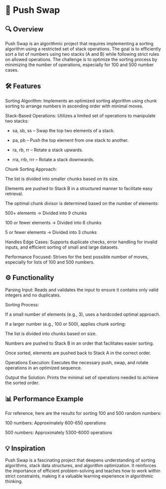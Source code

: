 # 🔄 **Push Swap**

## 🔍 Overview

Push Swap is an algorithmic project that requires implementing a sorting algorithm using a restricted set of stack operations. The goal is to efficiently sort a list of numbers using two stacks (A and B) while following strict rules on allowed operations. The challenge is to optimize the sorting process by minimizing the number of operations, especially for 100 and 500 number cases.

## 🛠 Features

Sorting Algorithm: Implements an optimized sorting algorithm using chunk sorting to arrange numbers in ascending order with minimal moves.

Stack-Based Operations: Utilizes a limited set of operations to manipulate two stacks:

- sa, sb, ss – Swap the top two elements of a stack.

- pa, pb – Push the top element from one stack to another.

- ra, rb, rr – Rotate a stack upwards.

- rra, rrb, rrr – Rotate a stack downwards.

Chunk Sorting Approach:

The list is divided into smaller chunks based on its size.

Elements are pushed to Stack B in a structured manner to facilitate easy retrieval.

The optimal chunk divisor is determined based on the number of elements:

500+ elements → Divided into 9 chunks

100 or fewer elements → Divided into 6 chunks

5 or fewer elements → Divided into 3 chunks

Handles Edge Cases: Supports duplicate checks, error handling for invalid inputs, and efficient sorting of small and large datasets.

Performance Focused: Strives for the best possible number of moves, especially for lists of 100 and 500 numbers.

## ⚙️ Functionality

Parsing Input: Reads and validates the input to ensure it contains only valid integers and no duplicates.

Sorting Process:

If a small number of elements (e.g., 3), uses a hardcoded optimal approach.

If a larger number (e.g., 100 or 500), applies chunk sorting:

The list is divided into chunks based on size.

Numbers are pushed to Stack B in an order that facilitates easier sorting.

Once sorted, elements are pushed back to Stack A in the correct order.

Operations Execution: Executes the necessary push, swap, and rotate operations in an optimized sequence.

Output the Solution: Prints the minimal set of operations needed to achieve the sorted order.

## 📊 Performance Example

For reference, here are the results for sorting 100 and 500 random numbers:

100 numbers: Approximately 600-650 operations

500 numbers: Approximately 5300-6000 operations


## 💡 Inspiration

Push Swap is a fascinating project that deepens understanding of sorting algorithms, stack data structures, and algorithm optimization. It reinforces the importance of efficient problem-solving and teaches how to work within strict constraints, making it a valuable learning experience in algorithmic thinking.
